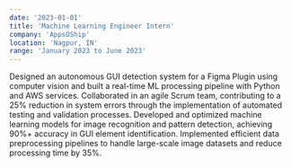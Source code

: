 ```yaml
---
date: '2023-01-01'
title: 'Machine Learning Engineer Intern'
company: 'AppsOShip'
location: 'Nagpur, IN'
range: 'January 2023 to June 2023'
---
```


Designed an autonomous GUI detection system for a Figma Plugin using computer vision and built a real-time ML processing pipeline with Python and AWS services. Collaborated in an agile Scrum team, contributing to a 25% reduction in system errors through the implementation of automated testing and validation processes. Developed and optimized machine learning models for image recognition and pattern detection, achieving 90%+ accuracy in GUI element identification. Implemented efficient data preprocessing pipelines to handle large-scale image datasets and reduce processing time by 35%.

